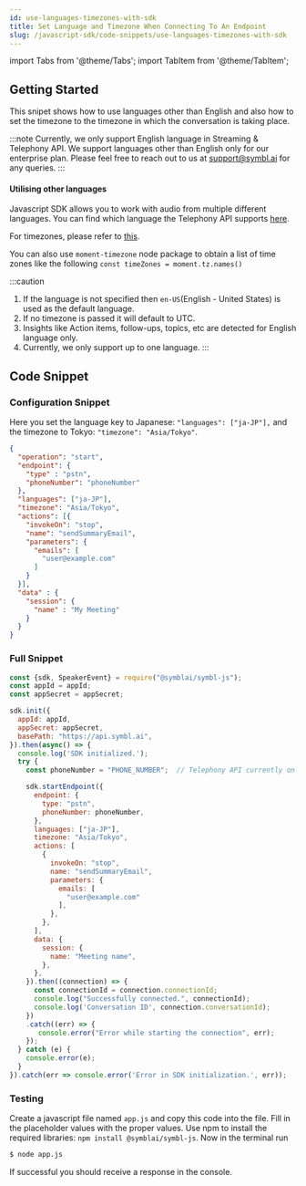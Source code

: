 ```yaml
---
id: use-languages-timezones-with-sdk
title: Set Language and Timezone When Connecting To An Endpoint
slug: /javascript-sdk/code-snippets/use-languages-timezones-with-sdk
---
```


import Tabs from '@theme/Tabs';
import TabItem from '@theme/TabItem';

## Getting Started

This snipet shows how to use languages other than English and also how to set the timezone to the timezone in which the conversation is taking place.

:::note
Currently, we only support English language in Streaming & Telephony API. 
We support languages other than English only for our enterprise plan.
Please feel free to reach out to us at support@symbl.ai for any queries.
:::

#### Utilising other languages

Javascript SDK allows you to work with audio from multiple different languages. You can find which language the Telephony API supports [here](/docs/telephony-api/api-reference#supported-languages).

For timezones, please refer to [this](/docs/telephony-api/api-reference#specifying-timezones).

You can also use `moment-timezone` node package to obtain a list of time zones like
the following `const timeZones = moment.tz.names()`

:::caution
 1. If the language is not specified then `en-US`(English - United States) is used as the default language.
 2. If no timezone is passed it will default to UTC.
 3. Insights like Action items, follow-ups, topics, etc  are detected for English language only.
 4. Currently, we only support up to one language.
:::


## Code Snippet

### Configuration Snippet

Here you set the language key to Japanese: `"languages": ["ja-JP"],` and the timezone to Tokyo: `"timezone": "Asia/Tokyo"`.

```json
{
  "operation": "start",
  "endpoint": {
    "type" : "pstn",
    "phoneNumber": "phoneNumber"
  },
  "languages": ["ja-JP"],
  "timezone": "Asia/Tokyo",
  "actions": [{
    "invokeOn": "stop",
    "name": "sendSummaryEmail",
    "parameters": {
      "emails": [
        "user@example.com"
      ]
    }
  }],
  "data" : {
    "session": {
      "name" : "My Meeting"
    }
  }
}
```

### Full Snippet

```js
const {sdk, SpeakerEvent} = require("@symblai/symbl-js");
const appId = appId;
const appSecret = appSecret;

sdk.init({
  appId: appId,
  appSecret: appSecret,
  basePath: "https://api.symbl.ai",
}).then(async() => {
  console.log('SDK initialized.');
  try {
    const phoneNumber = "PHONE_NUMBER";  // Telephony API currently only supports US phone numbers.

    sdk.startEndpoint({
      endpoint: {
        type: "pstn",
        phoneNumber: phoneNumber,
      },
      languages: ["ja-JP"],
      timezone: "Asia/Tokyo",
      actions: [
        {
          invokeOn: "stop",
          name: "sendSummaryEmail",
          parameters: {
            emails: [
              "user@example.com"
            ],
          },
        },
      ],
      data: {
        session: {
          name: "Meeting name",
        },
      },
    }).then((connection) => {
      const connectionId = connection.connectionId;
      console.log("Successfully connected.", connectionId);
      console.log('Conversation ID', connection.conversationId);
    })
    .catch((err) => {
       console.error("Error while starting the connection", err);
    });
  } catch (e) {
    console.error(e);
  }
}).catch(err => console.error('Error in SDK initialization.', err));
```

### Testing

Create a javascript file named `app.js` and copy this code into the file. Fill in the placeholder values with the proper values. Use npm to install the required libraries: `npm install @symblai/symbl-js`. Now in the terminal run

```bash
$ node app.js
```

If successful you should receive a response in the console.
